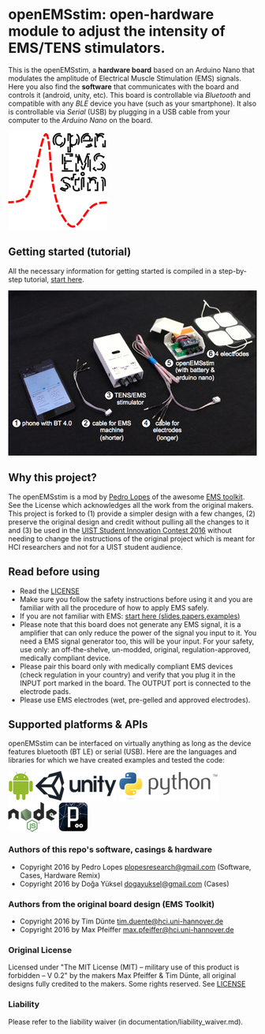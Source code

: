 # openEMSstim: open-hardware module to adjust the intensity of EMS/TENS stimulators. 

This is the openEMSstim, a **hardware board** based on an Arduino Nano that modulates the amplitude of Electrical Muscle Stimulation (EMS) signals. Here you also find the **software** that communicates with the board and controls it (android, unity, etc). This board is controllable via *Bluetooth* and compatible with any *BLE* device you have (such as your smartphone). It also is controllable via *Serial* (USB) by plugging in a USB cable from your computer to the *Arduino Nano* on the board. 

![Logo](extra/openEMSstim-logo/openEMSstim-logo200px.png)

## Getting started (tutorial)

All the necessary information for getting started is compiled in a step-by-step tutorial, [start here](start-here-tutorials/1.getting_started_step_by_step.md). 

![Unpacking](extra/images/getting-started/1-the-openemsstim-labels.png)

## Why this project?

The openEMSstim is a mod by [Pedro Lopes](http://plopes.org) of the awesome [EMS toolkit](https://bitbucket.org/MaxPfeiffer/letyourbodymove/wiki/Home). See the License which acknowledges all the work from the original makers. This project is forked to (1) provide a simpler design with a few changes, (2) preserve the original design and credit without pulling all the changes to it and (3) be used in the [UIST Student Innovation Contest 2016](https://uist.acm.org/uist2016/contest) without needing to change the instructions of the original project which is meant for HCI researchers and not for a UIST student audience. 	
## Read before using
* Read the [LICENSE](https://bitbucket.org/MaxPfeiffer/letyourbodymove/wiki/Home/License)
* Make sure you follow the safety instructions before using it and you are familiar with all the procedure of how to apply EMS safely.
* If you are not familiar with EMS: [start here (slides,papers,examples)](https://www.dropbox.com/s/rg6vpg9fhgn91fe/CHI_Course_Slides_2016PedroLopes_MaxPffeifer.pptx)
* Please note that this board does not generate any EMS signal, it is a amplifier that can only reduce the power of the signal you input to it. You need a EMS signal generator too, this will be your input. For your safety, use only: an off-the-shelve, un-modded, original, regulation-approved, medically compliant device. 
* Please pair this board only with medically compliant EMS devices (check regulation in your country) and verify that you plug it in the INPUT port marked in the board. The OUTPUT port is connected to the electrode pads. 
* Please use EMS electrodes (wet, pre-gelled and approved electrodes). 

## Supported platforms & APIs

openEMSstim can be interfaced on virtually anything as long as the device features bluetooth (BT LE) or serial (USB). Here are the languages and libraries for which we have created examples and tested the code:

![Android](extra/images/other-logos/android.png)
![Unity](extra/images/other-logos/unity.png)
![Python](extra/images/other-logos/python.png)
![NodeJs](extra/images/other-logos/node.js.png)
![Processing](extra/images/other-logos/processing.png)


### Authors of this repo's software, casings & hardware
* Copyright 2016 by Pedro Lopes <plopesresearch@gmail.com> (Software, Cases, Hardware Remix)
* Copyright 2016 by Doğa Yüksel <dogayuksel@gmail.com> (Cases)

### Authors from the original board design (EMS Toolkit)
* Copyright 2016 by Tim Dünte <tim.duente@hci.uni-hannover.de>
* Copyright 2016 by Max Pfeiffer <max.pfeiffer@hci.uni-hannover.de>

### Original License 
Licensed under "The MIT License (MIT) – military use of this product is forbidden – V 0.2" by the makers Max Pfeiffer & Tim Dünte, all original designs fully credited to the makers. 
Some rights reserved. See [LICENSE](https://bitbucket.org/MaxPfeiffer/letyourbodymove/wiki/Home/License>)

### Liability

Please refer to the liability waiver (in documentation/liability_waiver.md).

